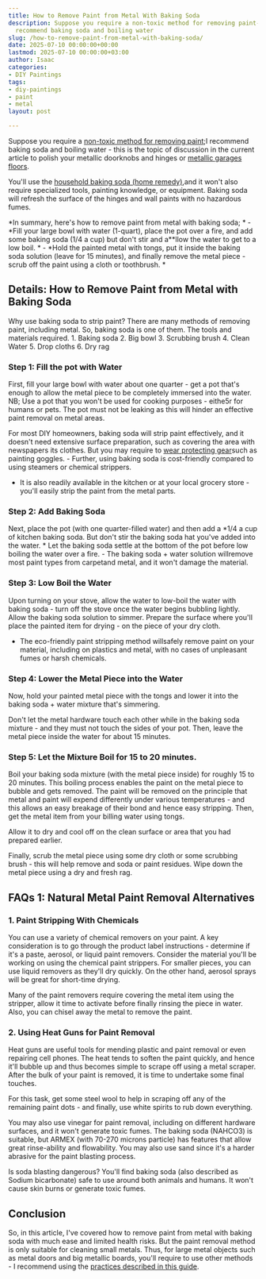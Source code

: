 ```yaml
---
title: How to Remove Paint from Metal With Baking Soda
description: Suppose you require a non-toxic method for removing paint-door  I 
  recommend baking soda and boiling water
slug: /how-to-remove-paint-from-metal-with-baking-soda/
date: 2025-07-10 00:00:00+00:00
lastmod: 2025-07-10 00:00:00+03:00
author: Isaac
categories:
- DIY Paintings
tags:
- diy-paintings
- paint
- metal
layout: post

---
```

Suppose you require a [non-toxic method for removing paint](https://pestpolicy.com/how-to-remove-paint-from-[metal](https://pestpolicy.com/can-you-use-acrylic-paint-on-metal/)-door/);I recommend baking soda and boiling water - this is the topic of discussion in the current article to polish your metallic doorknobs and hinges or [metallic garages floors](https://pestpolicy.com/best-[paint](https://pestpolicy.com/how-to-remove-paint-from-metal-door/)-for-metal-garage-door/).

You'll use the [household baking soda (home remedy)](https://www.onecrazyhouse.com/40-uses-for-baking-soda/),and it won't also require specialized tools, painting knowledge, or equipment. Baking soda will refresh the surface of the hinges and wall paints with no hazardous fumes.

*In summary, here's how to remove paint from metal with baking soda; * - *Fill your large bowl with water (1-quart), place the pot over a fire, and add some baking soda (1/4 a cup) but don't stir and a**llow the water to get to a low boil. * - *Hold the painted metal with tongs, put it inside the baking soda solution (leave for 15 minutes), and finally remove the metal piece - scrub off the paint using a cloth or toothbrush. *

##  Details: How to Remove Paint from Metal with Baking Soda

Why use baking soda to strip paint? There are many methods of removing paint, including metal. So, baking soda is one of them. The tools and materials required. 1. Baking soda 2. Big bowl 3. Scrubbing brush 4. Clean Water 5. Drop cloths 6. Dry rag

###  Step 1: Fill the pot with Water

First, fill your large bowl with water about one quarter - get a pot that's enough to allow the metal piece to be completely immersed into the water. NB; Use a pot that you won't be used for cooking purposes - eithe5r for humans or pets. The pot must not be leaking as this will hinder an effective paint removal on metal areas.

For most DIY homeowners, baking soda will strip paint effectively, and it doesn't need extensive surface preparation, such as covering the area with newspapers its clothes. But you may require to [wear protecting gear](https://www.osha.gov/personal-protective-equipment)such as painting goggles. - Further, using baking soda is cost-friendly compared to using steamers or chemical strippers.

- It is also readily available in the kitchen or at your local grocery store - you'll easily strip the paint from the metal parts.

###  Step 2: Add Baking Soda

Next, place the pot (with one quarter-filled water) and then add a *1/4 a cup of kitchen baking soda. But don't stir the baking soda hat you've added into the water. * Let the baking soda settle at the bottom of the pot before low boiling the water over a fire. - The baking soda + water solution willremove most paint types from carpetand metal, and it won't damage the material.

###  Step 3: Low Boil the Water

Upon turning on your stove, allow the water to low-boil the water with baking soda - turn off the stove once the water begins bubbling lightly. Allow the baking soda solution to simmer. Prepare the surface where you'll place the painted item for drying - on the piece of your dry cloth.

- The eco-friendly paint stripping method willsafely remove paint on your material, including on plastics and metal, with no cases of unpleasant fumes or harsh chemicals.

###  Step 4: Lower the Metal Piece into the Water

Now, hold your painted metal piece with the tongs and lower it into the baking soda + water mixture that's simmering.

Don't let the metal hardware touch each other while in the baking soda mixture - and they must not touch the sides of your pot. Then, leave the metal piece inside the water for about 15 minutes.

###  Step 5: Let the Mixture Boil for 15 to 20 minutes.

Boil your baking soda mixture (with the metal piece inside) for roughly 15 to 20 minutes. This boiling process enables the paint on the metal piece to bubble and gets removed. The paint will be removed on the principle that metal and paint will expend differently under various temperatures - and this allows an easy breakage of their bond and hence easy stripping. Then, get the metal item from your billing water using tongs.

Allow it to dry and cool off on the clean surface or area that you had prepared earlier.

Finally, scrub the metal piece using some dry cloth or some scrubbing brush - this will help remove and soda or paint residues. Wipe down the metal piece using a dry and fresh rag.

##  FAQs 1: Natural Metal Paint Removal Alternatives

###  1. Paint Stripping With Chemicals

You can use a variety of chemical removers on your paint. A key consideration is to go through the product label instructions - determine if it's a paste, aerosol, or liquid paint removers. Consider the material you'll be working on using the chemical paint strippers. For smaller pieces, you can use liquid removers as they'll dry quickly. On the other hand, aerosol sprays will be great for short-time drying.

Many of the paint removers require covering the metal item using the stripper, allow it time to activate before finally rinsing the piece in water. Also, you can chisel away the metal to remove the paint.

###  2. Using Heat Guns for Paint Removal

Heat guns are useful tools for mending plastic and paint removal or even repairing cell phones. The heat tends to soften the paint quickly, and hence it'll bubble up and thus becomes simple to scrape off using a metal scraper. After the bulk of your paint is removed, it is time to undertake some final touches.

For this task, get some steel wool to help in scraping off any of the remaining paint dots - and finally, use white spirits to rub down everything.

You may also use vinegar for paint removal, including on different hardware surfaces, and it won't generate toxic fumes. The baking soda (NAHCO3) is suitable, but ARMEX (with 70-270 microns particle) has features that allow great rinse-ability and flowability. You may also use sand since it's a harder abrasive for the paint blasting process.

Is soda blasting dangerous? You'll find baking soda (also described as Sodium bicarbonate) safe to use around both animals and humans. It won't cause skin burns or generate toxic fumes.

##  Conclusion

So, in this article, I've covered how to remove paint from metal with baking soda with much ease and limited health risks. But the paint removal method is only suitable for cleaning small metals. Thus, for large metal objects such as metal doors and big metallic boards, you'll require to use other methods - I recommend using the [practices described in this guide](https://pestpolicy.com/how-to-remove-paint-from-metal-railing/).